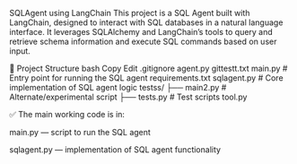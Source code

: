SQLAgent using LangChain
This project is a SQL Agent built with LangChain, designed to interact with SQL databases in a natural language interface. It leverages SQLAlchemy and LangChain’s tools to query and retrieve schema information and execute SQL commands based on user input.

📁 Project Structure
bash
Copy
Edit
.gitignore
agent.py
gittestt.txt
main.py            # Entry point for running the SQL agent
requirements.txt
sqlagent.py        # Core implementation of SQL agent logic
testss/
├── main2.py       # Alternate/experimental script
├── tests.py       # Test scripts
tool.py

✅ The main working code is in:

main.py — script to run the SQL agent

sqlagent.py — implementation of SQL agent functionality
